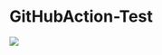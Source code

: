 # GitHubAction-Test
<img src="https://github.com/MehaGami/GitHubAction-Test/workflows/Test-CI/badge.svg?branch=master"><br>

